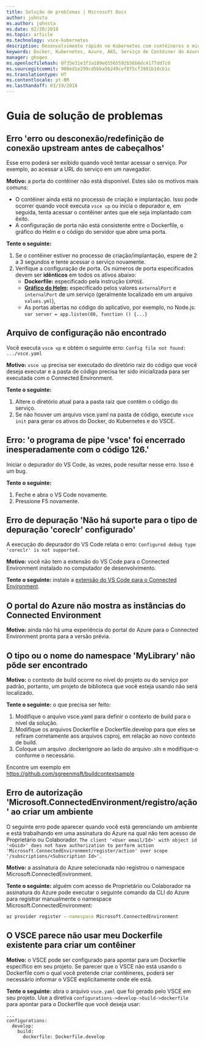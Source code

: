 ```yaml
---
title: Solução de problemas | Microsoft Docs
author: johnsta
ms.author: johnsta
ms.date: 02/20/2018
ms.topic: article
ms.technology: vsce-kubernetes
description: Desenvolvimento rápido no Kubernetes com contêineres e microsserviços no Azure
keywords: Docker, Kubernetes, Azure, AKS, Serviço de Contêiner do Azure, contêineres
manager: ghogen
ms.openlocfilehash: 0f35e31e3f3a109e65565592b56b6dc4177dd7c0
ms.sourcegitcommit: 900ed1e299cd5bba56249cef8f5cf3981b10cb1c
ms.translationtype: HT
ms.contentlocale: pt-BR
ms.lasthandoff: 03/19/2018
---
```

# <a name="troubleshooting-guide"></a>Guia de solução de problemas

## <a name="error-upstream-connect-error-or-disconnectreset-before-headers"></a>Erro 'erro ou desconexão/redefinição de conexão upstream antes de cabeçalhos'
Esse erro poderá ser exibido quando você tentar acessar o serviço. Por exemplo, ao acessar a URL do serviço em um navegador. 

**Motivo:** a porta do contêiner não está disponível. Estes são os motivos mais comuns: 
* O contêiner ainda está no processo de criação e implantação. Isso pode ocorrer quando você executa `vsce up` ou inicia o depurador e, em seguida, tenta acessar o contêiner antes que ele seja implantado com êxito.
* A configuração de porta não está consistente entre o Dockerfile, o gráfico do Helm e o código do servidor que abre uma porta.

**Tente o seguinte:**
1. Se o contêiner estiver no processo de criação/implantação, espere de 2 a 3 segundos e tente acessar o serviço novamente. 
1. Verifique a configuração de porta. Os números de porta especificados devem ser **idênticos** em todos os ativos abaixo:
    * **Dockerfile:** especificado pela instrução `EXPOSE`.
    * **[Gráfico do Helm](https://docs.helm.sh):** especificado pelos valores `externalPort` e `internalPort` de um serviço (geralmente localizado em um arquivo `values.yml`),
    * As portas abertas no código do aplicativo, por exemplo, no Node.js: `var server = app.listen(80, function () {...}`


## <a name="config-file-not-found"></a>Arquivo de configuração não encontrado
Você executa `vsce up` e obtém o seguinte erro: `Config file not found: .../vsce.yaml`

**Motivo:** `vsce up` precisa ser executado do diretório raiz do código que você deseja executar e a pasta de código precisa ter sido inicializada para ser executada com o Connected Environment.

**Tente o seguinte:**
1. Altere o diretório atual para a pasta raiz que contém o código do serviço. 
1. Se não houver um arquivo vsce.yaml na pasta de código, execute `vsce init` para gerar os ativos do Docker, do Kubernetes e do VSCE.

## <a name="error-the-pipe-program-vsce-exited-unexpectedly-with-code-126"></a>Erro: 'o programa de pipe 'vsce' foi encerrado inesperadamente com o código 126.'
Iniciar o depurador do VS Code, às vezes, pode resultar nesse erro. Isso é um bug.

**Tente o seguinte:**
1. Feche e abra o VS Code novamente.
2. Pressione F5 novamente.


## <a name="debugging-error-configured-debug-type-coreclr-is-not-supported"></a>Erro de depuração 'Não há suporte para o tipo de depuração 'coreclr' configurado'
A execução do depurador do VS Code relata o erro: `Configured debug type 'coreclr' is not supported.`

**Motivo:** você não tem a extensão do VS Code para o Connected Environment instalado no computador de desenvolvimento.

**Tente o seguinte:** instale a [extensão do VS Code para o Connected Environment](get-started-netcore-01.md#get-kubernetes-debugging-for-vs-code).


## <a name="the-azure-portal-doesnt-show-connected-environment-instances"></a>O portal do Azure não mostra as instâncias do Connected Environment

**Motivo:** ainda não há uma experiência do portal do Azure para o Connected Environment pronta para a versão prévia.


## <a name="the-type-or-namespace-name-mylibrary-could-not-be-found"></a>O tipo ou o nome do namespace 'MyLibrary' não pôde ser encontrado

**Motivo:** o contexto de build ocorre no nível do projeto ou do serviço por padrão, portanto, um projeto de biblioteca que você esteja usando não será localizado.

**Tente o seguinte:** o que precisa ser feito:
1. Modifique o arquivo vsce.yaml para definir o contexto de build para o nível da solução.
2. Modifique os arquivos Dockerfile e Dockerfile.develop para que eles se refiram corretamente aos arquivos csproj, em relação ao novo contexto de build.
3. Coloque um arquivo .dockerignore ao lado do arquivo .sln e modifique-o conforme o necessário.

Encontre um exemplo em https://github.com/sgreenmsft/buildcontextsample

## <a name="microsoftconnectedenvironmentregisteraction-authorization-error-when-creating-an-environment"></a>Erro de autorização 'Microsoft.ConnectedEnvironment/registro/ação' ao criar um ambiente
O seguinte erro pode aparecer quando você está gerenciando um ambiente e está trabalhando em uma assinatura do Azure na qual não tem acesso de Proprietário ou Colaborador.
`The client '<User email/Id>' with object id '<Guid>' does not have authorization to perform action 'Microsoft.ConnectedEnvironment/register/action' over scope '/subscriptions/<Subscription Id>'.`

**Motivo:** a assinatura do Azure selecionada não registrou o namespace Microsoft.ConnectedEnvironment.

**Tente o seguinte:** alguém com acesso de Proprietário ou Colaborador na assinatura do Azure pode executar o seguinte comando da CLI do Azure para registrar manualmente o namespace Microsoft.ConnectedEnvironment:

```cmd
az provider register --namespace Microsoft.ConnectedEnvironment
```

## <a name="vsce-doesnt-seem-to-use-my-existing-dockerfile-to-build-a-container"></a>O VSCE parece não usar meu Dockerfile existente para criar um contêiner 

**Motivo:** o VSCE pode ser configurado para apontar para um Dockerfile específico em seu projeto. Se parecer que o VSCE não está usando o Dockerfile com o qual você pretende criar contêineres, poderá ser necessário informar o VSCE explicitamente onde ele está. 

**Tente o seguinte:** abra o arquivo `vsce.yaml` que foi gerado pelo VSCE em seu projeto. Use a diretiva `configurations->develop->build->dockerfile` para apontar para o Dockerfile que você deseja usar:

```
...
configurations:
  develop:
    build:
      dockerfile: Dockerfile.develop
```